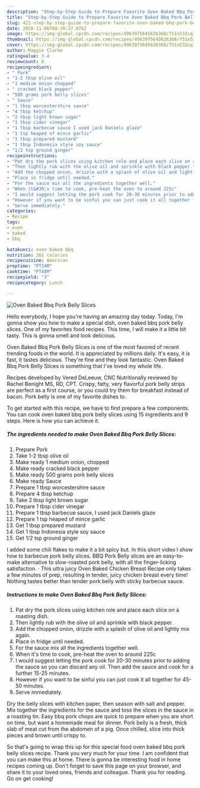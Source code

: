 ```yaml
---
description: "Step-by-Step Guide to Prepare Favorite Oven Baked Bbq Pork Belly Slices"
title: "Step-by-Step Guide to Prepare Favorite Oven Baked Bbq Pork Belly Slices"
slug: 421-step-by-step-guide-to-prepare-favorite-oven-baked-bbq-pork-belly-slices
date: 2020-11-06T08:39:27.076Z
image: https://img-global.cpcdn.com/recipes/4963975645626368/751x532cq70/oven-baked-bbq-pork-belly-slices-recipe-main-photo.jpg
thumbnail: https://img-global.cpcdn.com/recipes/4963975645626368/751x532cq70/oven-baked-bbq-pork-belly-slices-recipe-main-photo.jpg
cover: https://img-global.cpcdn.com/recipes/4963975645626368/751x532cq70/oven-baked-bbq-pork-belly-slices-recipe-main-photo.jpg
author: Maggie Clarke
ratingvalue: 3.4
reviewcount: 8
recipeingredient:
- " Pork"
- "1-2 tbsp olive oil"
- "1 medium onion chopped"
- " cracked black pepper"
- "500 grams pork belly slices"
- " Sauce"
- "1 tbsp worcestershire sauce"
- "4 tbsp ketchup"
- "2 tbsp light brown sugar"
- "1 tbsp cider vinegar"
- "1 tbsp barbecue sauce I used jack Daniels glaze"
- "1 tsp heaped of mince garlic"
- "1 tbsp prepared mustard"
- "1 tbsp Indonesia style soy sauce"
- "1/2 tsp ground ginger"
recipeinstructions:
- "Pat dry the pork slices using kitchen role and place each slice on a roasting dish."
- "Then lightly rub with the olive oil and sprinkle with black pepper."
- "Add the chopped onion, drizzle with a splash of olive oil and lightly mix again."
- "Place in fridge until needed."
- "For the sauce mix all the ingredients together well."
- "When it&#39;s time to cook, pre-heat the oven to around 225c"
- "I would suggest letting the pork cook for 20-30 minutes prior to adding the sauce so you can discard any oil. Then add the sauce and cook for a further 15-25 minutes."
- "However if you want to be sinful you can just cook it all together for 45-50 minutes."
- "Serve immediately."
categories:
- Recipe
tags:
- oven
- baked
- bbq

katakunci: oven baked bbq 
nutrition: 261 calories
recipecuisine: American
preptime: "PT24M"
cooktime: "PT48M"
recipeyield: "3"
recipecategory: Lunch

---
```



![Oven Baked Bbq Pork Belly Slices](https://img-global.cpcdn.com/recipes/4963975645626368/751x532cq70/oven-baked-bbq-pork-belly-slices-recipe-main-photo.jpg)

Hello everybody, I hope you're having an amazing day today. Today, I'm gonna show you how to make a special dish, oven baked bbq pork belly slices. One of my favorites food recipes. This time, I will make it a little bit tasty. This is gonna smell and look delicious.

Oven Baked Bbq Pork Belly Slices is one of the most favored of recent trending foods in the world. It is appreciated by millions daily. It's easy, it is fast, it tastes delicious. They're fine and they look fantastic. Oven Baked Bbq Pork Belly Slices is something that I've loved my whole life.

Recipes developed by Vered DeLeeuw, CNC Nutritionally reviewed by Rachel Benight MS, RD, CPT. Crispy, fatty, very flavorful pork belly strips are perfect as a first course, or you could try them for breakfast instead of bacon. Pork belly is one of my favorite dishes to.


To get started with this recipe, we have to first prepare a few components. You can cook oven baked bbq pork belly slices using 15 ingredients and 9 steps. Here is how you can achieve it.

<!--inarticleads1-->

##### The ingredients needed to make Oven Baked Bbq Pork Belly Slices:

1. Prepare  Pork
1. Take 1-2 tbsp olive oil
1. Make ready 1 medium onion, chopped
1. Make ready  cracked black pepper
1. Make ready 500 grams pork belly slices
1. Make ready  Sauce
1. Prepare 1 tbsp worcestershire sauce
1. Prepare 4 tbsp ketchup
1. Take 2 tbsp light brown sugar
1. Prepare 1 tbsp cider vinegar
1. Prepare 1 tbsp barbecue sauce, I used jack Daniels glaze
1. Prepare 1 tsp heaped of mince garlic
1. Get 1 tbsp prepared mustard
1. Get 1 tbsp Indonesia style soy sauce
1. Get 1/2 tsp ground ginger


I added some chili flakes to make it a bit spicy but. In this short video I show how to barbecue pork belly slices. BBQ Pork Belly slices are an easy-to-make alternative to slow-roasted pork belly, with all the finger-licking satisfaction. · This ultra juicy Oven Baked Chicken Breast Recipe only takes a few minutes of prep, resulting in tender, juicy chicken breast every time! Nothing tastes better than tender pork belly with sticky barbecue sauce. 

<!--inarticleads2-->

##### Instructions to make Oven Baked Bbq Pork Belly Slices:

1. Pat dry the pork slices using kitchen role and place each slice on a roasting dish.
1. Then lightly rub with the olive oil and sprinkle with black pepper.
1. Add the chopped onion, drizzle with a splash of olive oil and lightly mix again.
1. Place in fridge until needed.
1. For the sauce mix all the ingredients together well.
1. When it&#39;s time to cook, pre-heat the oven to around 225c
1. I would suggest letting the pork cook for 20-30 minutes prior to adding the sauce so you can discard any oil. Then add the sauce and cook for a further 15-25 minutes.
1. However if you want to be sinful you can just cook it all together for 45-50 minutes.
1. Serve immediately.


Dry the belly slices with kitchen paper, then season with salt and pepper. Mix together the ingredients for the sauce and toss the slices in the sauce in a roasting tin. Easy bbq pork chops are quick to prepare when you are short on time, but want a homemade meal for dinner. Pork belly is a fresh, thick slab of meat cut from the abdomen of a pig. Once chilled, slice into thick pieces and brown until crispy to. 

So that's going to wrap this up for this special food oven baked bbq pork belly slices recipe. Thank you very much for your time. I am confident that you can make this at home. There is gonna be interesting food in home recipes coming up. Don't forget to save this page on your browser, and share it to your loved ones, friends and colleague. Thank you for reading. Go on get cooking!
